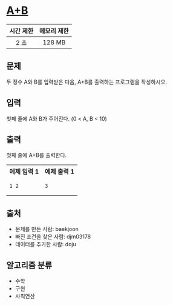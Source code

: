 # [A+B](https://www.acmicpc.net/problem/1000)

<center>

| 시간 제한 | 메모리 제한 |
| :-------: | :---------: |
|   2 초    |   128 MB    |

</center>

## 문제

두 정수 A와 B를 입력받은 다음, A+B를 출력하는 프로그램을 작성하시오.

## 입력

첫째 줄에 A와 B가 주어진다. (0 < A, B < 10)

## 출력

첫째 줄에 A+B를 출력한다.

<center>
<table>
<tr>
  <th>예제 입력 1</th>
  <th>예제 출력 1</th>
</tr>
<tr>
  <td>

```text
1 2
```

  </td>
  <td>

```text
3
```

  </td>
</tr>
</table>
</center>

## 출처

- 문제를 만든 사람: baekjoon
- 빠진 조건을 찾은 사람: djm03178
- 데이터를 추가한 사람: doju

## 알고리즘 분류

- 수학
- 구현
- 사칙연산
